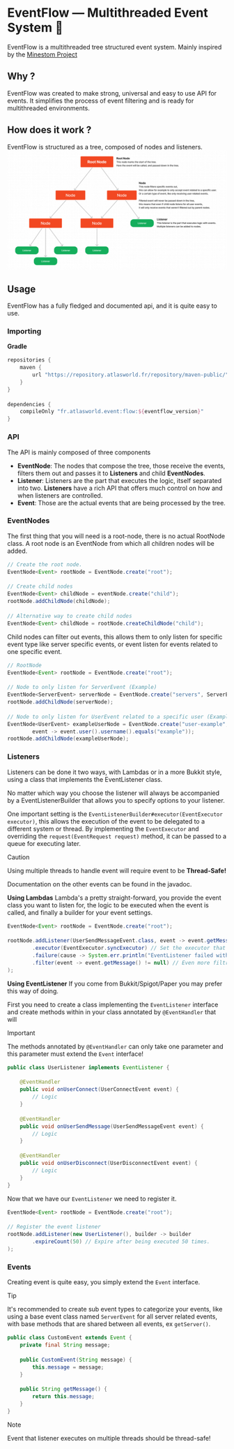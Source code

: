 # EventFlow — Multithreaded Event System 🔔

EventFlow is a multithreaded tree structured event system.
Mainly inspired by the [Minestom Project](https://minestom.net)

## Why ?
EventFlow was created to make strong, universal and easy to use API for events.
It simplifies the process of event filtering and is ready for multithreaded environments.

## How does it work ?
EventFlow is structured as a tree, composed of nodes and listeners.
![schema](./assets/schema.png)

## Usage
EventFlow has a fully fledged and documented api, and it is quite easy to use.

### Importing
**Gradle**
````groovy
repositories {
    maven {
        url "https://repository.atlasworld.fr/repository/maven-public/"
    }
}

dependencies {
    compileOnly "fr.atlasworld.event:flow:${eventflow_version}"
}
````

### API
The API is mainly composed of three components
- **EventNode**: The nodes that compose the tree, those receive the events, filters them out and passes it to **Listeners** and child **EventNodes**.
- **Listener**: Listeners are the part that executes the logic, itself separated into two. **Listeners** have a rich API that offers much control on how and when listeners are controlled.
- **Event**: Those are the actual events that are being processed by the tree.

### EventNodes
The first thing that you will need is a root-node, there is no actual RootNode class.
A root node is an EventNode from which all children nodes will be added.
````java
// Create the root node.
EventNode<Event> rootNode = EventNode.create("root");

// Create child nodes
EventNode<Event> childNode = eventNode.create("child");
rootNode.addChildNode(childNode);

// Alternative way to create child nodes
EventNode<Event> childNode = rootNode.createChildNode("child");
````
Child nodes can filter out events, 
this allows them to only listen for specific event type like server specific events, 
or event listen for events related to one specific event.
````java
// RootNode
EventNode<Event> rootNode = EventNode.create("root");

// Node to only listen for ServerEvent (Example)
EventNode<ServerEvent> serverNode = EventNode.create("servers", ServerEvent.class);
rootNode.addChildNode(serverNode);

// Node to only listen for UserEvent related to a specific user (Example)
EventNode<UserEvent> exampleUserNode = EventNode.create("user-example", UserEvent.class, 
        event -> event.user().username().equals("example"));
rootNode.addChildNode(exampleUserNode);
````

### Listeners
Listeners can be done it two ways, with Lambdas or in a more Bukkit style, 
using a class that implements the EventListener class.

No matter which way you choose the listener will always be accompanied by a EventListenerBuilder
that allows you to specify options to your listener.

One important setting is the ``EventListenerBuilder#executor(EventExecutor executor)``,
this allows the execution of the event to be delegated to a different system or thread.
By implementing the ``EventExecutor`` and overriding the ``request(EventRequest request)`` method,
it can be passed to a queue for executing later.

> [!CAUTION]
> Using multiple threads to handle event will require event to be **Thread-Safe!**

Documentation on the other events can be found in the javadoc.

**Using Lambdas**
Lambda's a pretty straight-forward, you provide the event class you want to listen for, 
the logic to be executed when the event is called, and finally a builder for your event settings.
````java
EventNode<Event> rootNode = EventNode.create("root");

rootNode.addListener(UserSendMessageEvent.class, event -> event.getMessage().strip(), builder -> builder
        .executor(EventExecutor.syncExecutor) // Set the executor that will execute this logic.
        .failure(cause -> System.err.println("EventListener failed with: " + cause)) // Custom Error handling when the handling fails.
        .filter(event -> event.getMessage() != null) // Even more filtration events.
);
````

**Using EventListener**
If you come from Bukkit/Spigot/Paper you may prefer this way of doing.

First you need to create a class implementing the ``EventListener`` interface
and create methods within in your class annotated by ``@EventHandler`` that will

> [!IMPORTANT]  
> The methods annotated by ``@EventHandler`` can only take one parameter and this parameter must extend the ``Event`` interface!

````java
public class UserListener implements EventListener {
    
    @EventHandler
    public void onUserConnect(UserConnectEvent event) {
        // Logic
    }
    
    @EventHandler
    public void onUserSendMessage(UserSendMessageEvent event) {
        // Logic
    }
    
    @EventHandler
    public void onUserDisconnect(UserDisconnectEvent event) {
        // Logic
    }
}
````

Now that we have our ``EventListener`` we need to register it.
````java
EventNode<Event> rootNode = EventNode.create("root");

// Register the event listener
rootNode.addListener(new UserListener(), builder -> builder
        .expireCount(50) // Expire after being executed 50 times.
);
````

### Events
Creating event is quite easy, you simply extend the ``Event`` interface.

> [!TIP]
> It's recommended to create sub event types to categorize your events,
> like using a base event class named ```ServerEvent``` for all server related events, 
> with base methods that are shared between all events, ex ``getServer()``.

````java
public class CustomEvent extends Event {
    private final String message;
    
    public CustomEvent(String message) {
        this.message = message;
    } 
    
    public String getMessage() {
        return this.message;
    }
}
````
> [!NOTE]  
> Event that listener executes on multiple threads should be thread-safe!